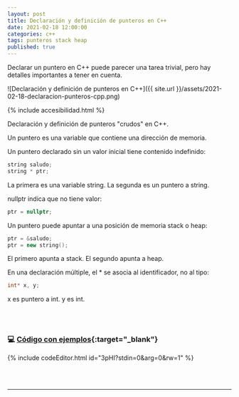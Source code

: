 ```yaml
---
layout: post
title: Declaración y definición de punteros en C++
date: 2021-02-18 12:00:00
categories: c++
tags: punteros stack heap
published: true
---
```


Declarar un puntero en C++ puede parecer una tarea trivial, pero hay detalles importantes a tener en cuenta.

![Declaración y definición de punteros en C++]({{ site.url }}/assets/2021-02-18-declaracion-punteros-cpp.png)

{% include accesibilidad.html %}

Declaración y definición de punteros "crudos" en C++.

Un puntero es una variable que contiene una dirección de memoria.

Un puntero declarado sin un valor inicial tiene contenido indefinido:

```cpp
string saludo;
string * ptr;
```

La primera es una variable string. La segunda es un puntero a string.

nullptr indica que no tiene valor:

```cpp
ptr = nullptr;
```

Un puntero puede apuntar a una posición de memoria stack o heap:

```cpp
ptr = &saludo;
ptr = new string();
```

El primero apunta a stack. El segundo apunta a heap.

En una declaración múltiple, el * se asocia al identificador, no al tipo:

```cpp
int* x, y;
```

x es puntero a int. y es int.
</div></details>


<br />&nbsp;

### 💻 [Código con ejemplos](https://jdoodle.com/a/3pHI){:target="_blank"}

{% include codeEditor.html id="3pHI?stdin=0&arg=0&rw=1" %}

<br />&nbsp;
<hr />
